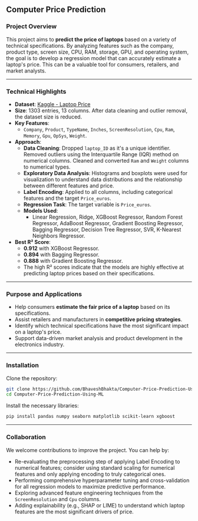 ## Computer Price Prediction

### Project Overview

This project aims to **predict the price of laptops** based on a variety of technical specifications. By analyzing features such as the company, product type, screen size, CPU, RAM, storage, GPU, and operating system, the goal is to develop a regression model that can accurately estimate a laptop's price. This can be a valuable tool for consumers, retailers, and market analysts.

-----

### Technical Highlights

  * **Dataset**: [Kaggle - Laptop Price](https://www.kaggle.com/datasets/muhammetvarl/laptop-price)
  * **Size**: 1303 entries, 13 columns. After data cleaning and outlier removal, the dataset size is reduced.
  * **Key Features**:
      * `Company`, `Product`, `TypeName`, `Inches`, `ScreenResolution`, `Cpu`, `Ram`, `Memory`, `Gpu`, `OpSys`, `Weight`.
  * **Approach**:
      * **Data Cleaning**: Dropped `laptop_ID` as it's a unique identifier. Removed outliers using the Interquartile Range (IQR) method on numerical columns. Cleaned and converted `Ram` and `Weight` columns to numerical types.
      * **Exploratory Data Analysis**: Histograms and boxplots were used for visualization to understand data distributions and the relationship between different features and price.
      * **Label Encoding**: Applied to all columns, including categorical features and the target `Price_euros`.
      * **Regression Task**: The target variable is `Price_euros`.
      * **Models Used**:
          * Linear Regression, Ridge, XGBoost Regressor, Random Forest Regressor, AdaBoost Regressor, Gradient Boosting Regressor, Bagging Regressor, Decision Tree Regressor, SVR, K-Nearest Neighbors Regressor.
  * **Best R² Score**:
      * **0.912** with XGBoost Regressor.
      * **0.894** with Bagging Regressor.
      * **0.888** with Gradient Boosting Regressor.
      * The high R² scores indicate that the models are highly effective at predicting laptop prices based on their specifications.

-----

### Purpose and Applications

  * Help consumers **estimate the fair price of a laptop** based on its specifications.
  * Assist retailers and manufacturers in **competitive pricing strategies**.
  * Identify which technical specifications have the most significant impact on a laptop's price.
  * Support data-driven market analysis and product development in the electronics industry.

-----

### Installation

Clone the repository:

```bash
git clone https://github.com/BhaveshBhakta/Computer-Price-Prediction-Using-ML.git
cd Computer-Price-Prediction-Using-ML
```

Install the necessary libraries:

```bash
pip install pandas numpy seaborn matplotlib scikit-learn xgboost
```

-----

### Collaboration

We welcome contributions to improve the project. You can help by:

  * Re-evaluating the preprocessing step of applying Label Encoding to numerical features; consider using standard scaling for numerical features and only applying encoding to truly categorical ones.
  * Performing comprehensive hyperparameter tuning and cross-validation for all regression models to maximize predictive performance.
  * Exploring advanced feature engineering techniques from the `ScreenResolution` and `Cpu` columns.
  * Adding explainability (e.g., SHAP or LIME) to understand which laptop features are the most significant drivers of price.
